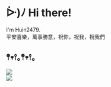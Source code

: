 # ᐕ)ﾉ Hi there!  

I'm Huin2479.  
平安喜樂，萬事勝意，祝你，祝我，祝我們

## 𖤣𖥧𖥣｡𖤣𖥧𖥣｡  

<a href="https://github.com/huin2479">
  <img height="auto" align="center" src="https://readme-stats.onedays.top/api?username=huin2479&show_icons=true&theme=transparent" />
</a>
<br>
<a href="https://github.com/huin2479">
  <img height="auto" align="center" src="https://readme-stats.onedays.top/api/top-langs/?username=huin2479&layout=compact" />
</a>

